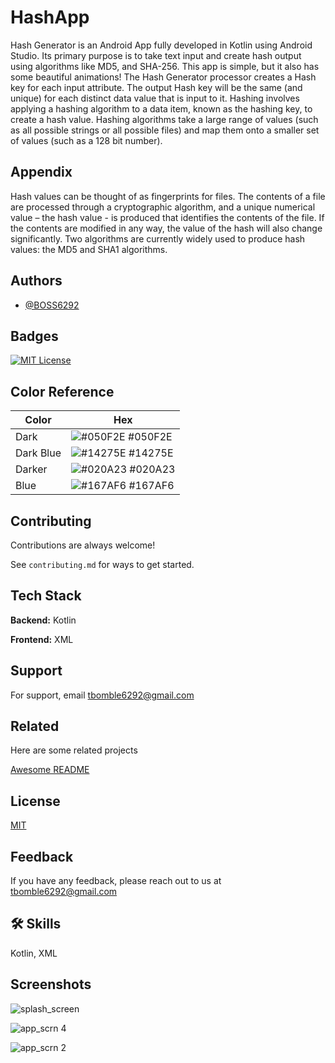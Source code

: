 # HashApp

Hash Generator is an Android App fully developed in Kotlin using Android Studio. Its primary purpose is to take text input and create hash output using algorithms like MD5, and SHA-256. This app is simple, but it also has some beautiful animations! The Hash Generator processor creates a Hash key for each input attribute. The output Hash key will be the same (and unique) for each distinct data value that is input to it. Hashing involves applying a hashing algorithm to a data item, known as the hashing key, to create a hash value. Hashing algorithms take a large range of values (such as all possible strings or all possible files) and map them onto a smaller set of values (such as a 128 bit number).


## Appendix

Hash values can be thought of as fingerprints for files. The contents of a file are processed through a cryptographic algorithm, and a unique numerical value – the hash value - is produced that identifies the contents of the file. If the contents are modified in any way, the value of the hash will also change significantly. Two algorithms are currently widely used to produce hash values: the MD5 and SHA1 algorithms.



## Authors

- [@BOSS6292](https://github.com/BOSS6292)


## Badges



[![MIT License](https://img.shields.io/badge/License-MIT-green.svg)](https://choosealicense.com/licenses/mit/)

## Color Reference

| Color             | Hex                                                                |
| ----------------- | ------------------------------------------------------------------ |
| Dark | ![#050F2E](https://via.placeholder.com/10/050F2E?text=+) #050F2E |
| Dark Blue | ![#14275E](https://via.placeholder.com/10/14275E?text=+) #14275E |
| Darker | ![#020A23](https://via.placeholder.com/10/020A23?text=+) #020A23|
| Blue | ![#167AF6](https://via.placeholder.com/10/167AF6?text=+) #167AF6 |


## Contributing

Contributions are always welcome!

See `contributing.md` for ways to get started.



## Tech Stack

**Backend:** Kotlin

**Frontend:** XML


## Support

For support, email tbomble6292@gmail.com


## Related

Here are some related projects

[Awesome README](https://github.com/BOSS6292)


## License

[MIT](https://choosealicense.com/licenses/mit/)


## Feedback

If you have any feedback, please reach out to us at tbomble6292@gmail.com


## 🛠 Skills
Kotlin, XML


## Screenshots

![splash_screen](https://user-images.githubusercontent.com/97422476/208085292-630be95d-f62c-4b4b-a6da-de9afc7d22ee.png)

![app_scrn 4](https://user-images.githubusercontent.com/97422476/206977139-a834a425-dc64-4e1d-9a45-9c37733992ae.jpg)


![app_scrn 2](https://user-images.githubusercontent.com/97422476/206977425-d7fe5b8c-371f-4a16-890b-590b978a2bc3.jpg)

